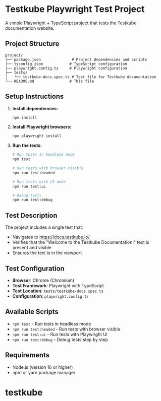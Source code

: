 # Testkube Playwright Test Project

A simple Playwright + TypeScript project that tests the Testkube documentation website.

## Project Structure

```
project/
├── package.json              # Project dependencies and scripts
├── tsconfig.json            # TypeScript configuration
├── playwright.config.ts     # Playwright configuration
├── tests/
│   └── testkube-docs.spec.ts # Test file for Testkube documentation
└── README.md                # This file
```

## Setup Instructions

1. **Install dependencies:**
   ```bash
   npm install
   ```

2. **Install Playwright browsers:**
   ```bash
   npx playwright install
   ```

3. **Run the tests:**
   ```bash
   # Run tests in headless mode
   npm test
   
   # Run tests with browser visible
   npm run test:headed
   
   # Run tests with UI mode
   npm run test:ui
   
   # Debug tests
   npm run test:debug
   ```

## Test Description

The project includes a single test that:
- Navigates to https://docs.testkube.io/
- Verifies that the "Welcome to the Testkube Documentation!" text is present and visible
- Ensures the text is in the viewport

## Test Configuration

- **Browser**: Chrome (Chromium)
- **Test Framework**: Playwright with TypeScript
- **Test Location**: `tests/testkube-docs.spec.ts`
- **Configuration**: `playwright.config.ts`

## Available Scripts

- `npm test` - Run tests in headless mode
- `npm run test:headed` - Run tests with browser visible
- `npm run test:ui` - Run tests with Playwright UI
- `npm run test:debug` - Debug tests step by step

## Requirements

- Node.js (version 16 or higher)
- npm or yarn package manager
# testkube
